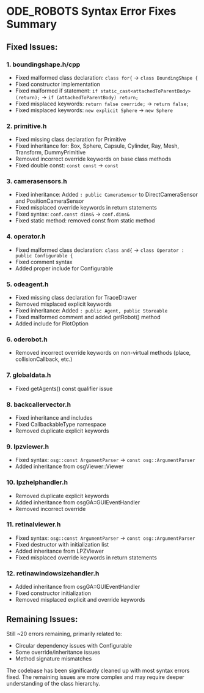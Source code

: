 # ODE_ROBOTS Syntax Error Fixes Summary

## Fixed Issues:

### 1. **boundingshape.h/cpp**
- Fixed malformed class declaration: `class for{` → `class BoundingShape {`
- Fixed constructor implementation
- Fixed malformed if statement: `if static_cast<attachedToParentBody>(return);` → `if (attachedToParentBody) return;`
- Fixed misplaced keywords: `return false override;` → `return false;`
- Fixed misplaced keywords: `new explicit Sphere` → `new Sphere`

### 2. **primitive.h**
- Fixed missing class declaration for Primitive
- Fixed inheritance for: Box, Sphere, Capsule, Cylinder, Ray, Mesh, Transform, DummyPrimitive
- Removed incorrect override keywords on base class methods
- Fixed double const: `const const` → `const`

### 3. **camerasensors.h**
- Fixed inheritance: Added `: public CameraSensor` to DirectCameraSensor and PositionCameraSensor
- Fixed misplaced override keywords in return statements
- Fixed syntax: `conf.const dims&` → `conf.dims&`
- Fixed static method: removed const from static method

### 4. **operator.h**
- Fixed malformed class declaration: `class and{` → `class Operator : public Configurable {`
- Fixed comment syntax
- Added proper include for Configurable

### 5. **odeagent.h**
- Fixed missing class declaration for TraceDrawer
- Removed misplaced explicit keywords
- Fixed inheritance: Added `: public Agent, public Storeable`
- Fixed malformed comment and added getRobot() method
- Added include for PlotOption

### 6. **oderobot.h**
- Removed incorrect override keywords on non-virtual methods (place, collisionCallback, etc.)

### 7. **globaldata.h**
- Fixed getAgents() const qualifier issue

### 8. **backcallervector.h**
- Fixed inheritance and includes
- Fixed CallbackableType namespace
- Removed duplicate explicit keywords

### 9. **lpzviewer.h**
- Fixed syntax: `osg::const ArgumentParser` → `const osg::ArgumentParser`
- Added inheritance from osgViewer::Viewer

### 10. **lpzhelphandler.h**
- Removed duplicate explicit keywords
- Added inheritance from osgGA::GUIEventHandler
- Removed incorrect override

### 11. **retinalviewer.h**
- Fixed syntax: `osg::const ArgumentParser` → `const osg::ArgumentParser`
- Fixed destructor with initialization list
- Added inheritance from LPZViewer
- Fixed misplaced override keywords in return statements

### 12. **retinawindowsizehandler.h**
- Added inheritance from osgGA::GUIEventHandler
- Fixed constructor initialization
- Removed misplaced explicit and override keywords

## Remaining Issues:
Still ~20 errors remaining, primarily related to:
- Circular dependency issues with Configurable
- Some override/inheritance issues
- Method signature mismatches

The codebase has been significantly cleaned up with most syntax errors fixed. The remaining issues are more complex and may require deeper understanding of the class hierarchy.